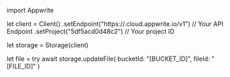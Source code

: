 import Appwrite

let client = Client()
    .setEndpoint("https://<REGION>.cloud.appwrite.io/v1") // Your API Endpoint
    .setProject("5df5acd0d48c2") // Your project ID

let storage = Storage(client)

let file = try await storage.updateFile(
    bucketId: "[BUCKET_ID]",
    fileId: "[FILE_ID]"
)

